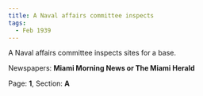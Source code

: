 ```yaml
---  
title: A Naval affairs committee inspects  
tags:  
  - Feb 1939  
---  
```

  
A Naval affairs committee inspects sites for a base.  
  
Newspapers: **Miami Morning News or The Miami Herald**  
  
Page: **1**, Section: **A** 
